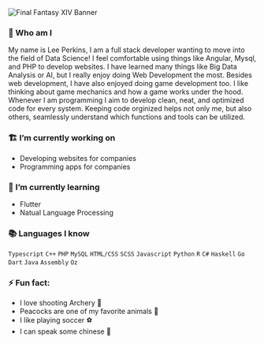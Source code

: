 <img src="https://www.videogamesblogger.com/wp-content/uploads/2009/06/final-fantasy-xiv-online-wallpaper.jpg" alt="Final Fantasy XIV Banner"/>

### 🔎 Who am I
My name is Lee Perkins, I am a full stack developer wanting to move into the field of Data Science! I feel comfortable using things like Angular, Mysql, and PHP to develop websites. I have learned many things like Big Data Analysis or AI, but I really enjoy doing Web Development the most. Besides web development, I have also enjoyed doing game development too. I like thinking about game mechanics and how a game works under the hood. Whenever I am programming I aim to develop clean, neat, and optimized code for every system. Keeping code orginized helps not only me, but also others, seamlessly understand which functions and tools can be utilized.

### 🏗️ I’m currently working on
- Developing websites for companies
- Programming apps for companies

### 🌱 I’m currently learning
- Flutter
- Natual Language Processing

### 📚 Languages I know
`Typescript` `C++` `PHP` `MySQL` `HTML/CSS` `SCSS` `Javascript` `Python` `R` `C#` `Haskell` `Go` `Dart` `Java` `Assembly` `Oz`

### ⚡ Fun fact:
- I love shooting Archery 🏹
- Peacocks are one of my favorite animals 🦚
- I like playing soccer ⚽
- I can speak some chinese 💬

<!--
**BaiKongQue/BaiKongQue** is a ✨ _special_ ✨ repository because its `README.md` (this file) appears on your GitHub profile.

Here are some ideas to get you started:

- 🔭 I’m currently working on ...
- 🌱 I’m currently learning ...
- 👯 I’m looking to collaborate on ...
- 🤔 I’m looking for help with ...
- 💬 Ask me about ...
- 📫 How to reach me: ...
- 😄 Pronouns: ...
- ⚡ Fun fact: ...
-->
